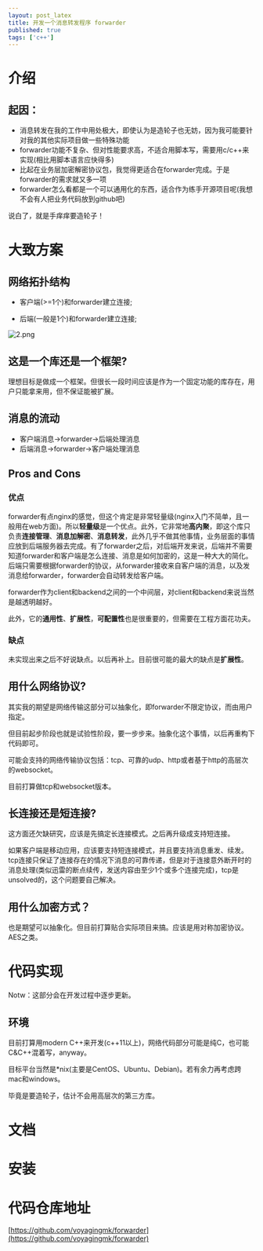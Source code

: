 ```yaml
---
layout: post_latex
title: 开发一个消息转发程序 forwarder
published: true
tags: ['c++']
---
```


<!--more-->

# 介绍

## 起因：

- 消息转发在我的工作中用处极大，即使认为是造轮子也无妨，因为我可能要针对我的其他实际项目做一些特殊功能
- forwarder功能不复杂、但对性能要求高，不适合用脚本写，需要用c/c++来实现(相比用脚本语言应快得多)
- 比起在业务层加密解密协议包，我觉得更适合在forwarder完成。于是forwarder的需求就又多一项
- forwarder怎么看都是一个可以通用化的东西，适合作为练手开源项目呢(我想不会有人把业务代码放到github吧)


说白了，就是手痒痒要造轮子！


# 大致方案

## 网络拓扑结构

- 客户端(>=1个)和forwarder建立连接;

- 后端(一般是1个)和forwarder建立连接;

![2.png](../images/2015.11/2.png)


## 这是一个库还是一个框架?

理想目标是做成一个框架。但很长一段时间应该是作为一个固定功能的库存在，用户只能拿来用，但不保证能被扩展。


## 消息的流动

- 客户端消息->forwarder->后端处理消息
- 后端消息->forwarder->客户端处理消息

## Pros and Cons

### 优点

forwarder有点nginx的感觉，但这个肯定是非常轻量级(nginx入门不简单，且一般用在web方面)。所以**轻量级**是一个优点。此外，它非常地**高内聚**，即这个库只负责**连接管理**、**消息加解密**、**消息转发**，此外几乎不做其他事情，业务层面的事情应放到后端服务器去完成。有了forwarder之后，对后端开发来说，后端并不需要知道forwarder和客户端是怎么连接、消息是如何加密的，这是一种大大的简化。后端只需要根据forwarder的协议，从forwarder接收来自客户端的消息，以及发消息给forwarder，forwarder会自动转发给客户端。

forwarder作为client和backend之间的一个中间层，对client和backend来说当然是越透明越好。

此外，它的**通用性**、**扩展性**，**可配置性**也是很重要的，但需要在工程方面花功夫。

### 缺点

未实现出来之后不好说缺点。以后再补上。目前很可能的最大的缺点是**扩展性**。

## 用什么网络协议?

其实我的期望是网络传输这部分可以抽象化，即forwarder不限定协议，而由用户指定。

但目前起步阶段也就是试验性阶段，要一步步来。抽象化这个事情，以后再重构下代码即可。

可能会支持的网络传输协议包括：tcp、可靠的udp、http或者基于http的高层次的websocket。

目前打算做tcp和websocket版本。

## 长连接还是短连接?

这方面还欠缺研究，应该是先搞定长连接模式。之后再升级成支持短连接。

如果客户端是移动应用，应该要支持短连接模式，并且要支持消息重发、续发。tcp连接只保证了连接存在的情况下消息的可靠传递，但是对于连接意外断开时的消息处理(类似迅雷的断点续传，发送内容由至少1个或多个连接完成)，tcp是unsolved的，这个问题要自己解决。

## 用什么加密方式？

也是期望可以抽象化。但目前打算贴合实际项目来搞。应该是用对称加密协议。AES之类。


# 代码实现

Notw：这部分会在开发过程中逐步更新。

## 环境

目前打算用modern C++来开发(c++11以上)，网络代码部分可能是纯C，也可能C&C++混着写，anyway。

目标平台当然是*nix(主要是CentOS、Ubuntu、Debian)。若有余力再考虑跨mac和windows。

毕竟是要造轮子，估计不会用高层次的第三方库。



# 文档


# 安装



# 代码仓库地址

[https://github.com/voyagingmk/forwarder](https://github.com/voyagingmk/forwarder)









